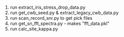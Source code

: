 1) run extract_iris_stress_drop_data.py
2) run get_cwb_seed.py & extract_legacy_cwb_data.py
3) run scan_record_snr.py to get pick files
3) run get_sn_fft_spectra.py - makes "fft_data.pkl"
4) run calc_site_kappa.py